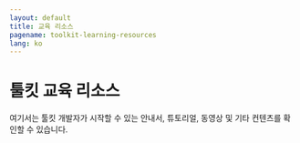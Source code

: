```yaml
---
layout: default
title: 교육 리소스
pagename: toolkit-learning-resources
lang: ko
---
```


# 툴킷 교육 리소스

여기서는 툴킷 개발자가 시작할 수 있는 안내서, 튜토리얼, 동영상 및 기타 컨텐츠를 확인할 수 있습니다.
